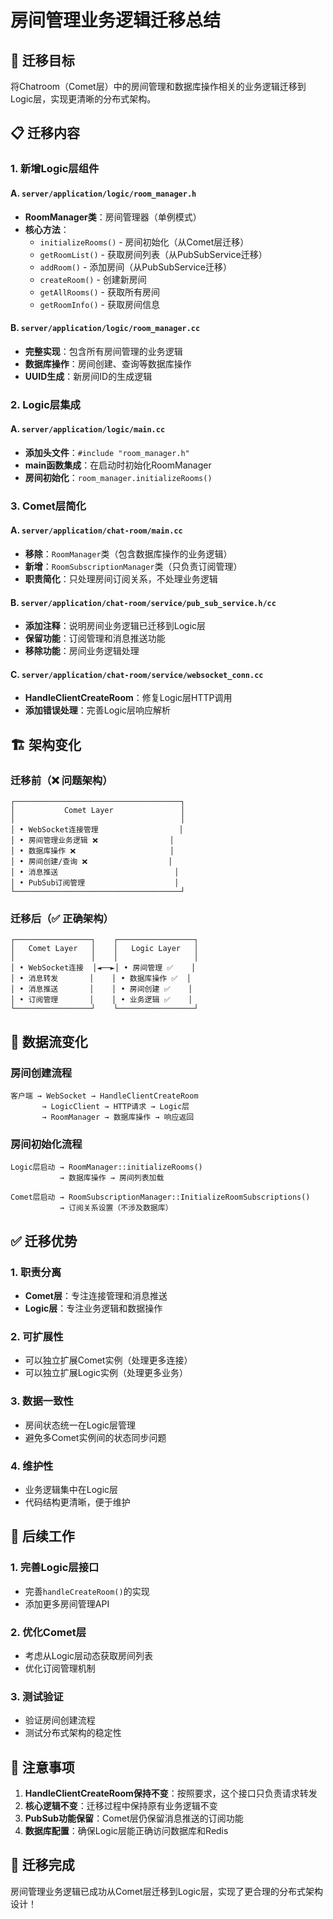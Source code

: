 # 房间管理业务逻辑迁移总结

## 🎯 迁移目标
将Chatroom（Comet层）中的房间管理和数据库操作相关的业务逻辑迁移到Logic层，实现更清晰的分布式架构。

## 📋 迁移内容

### 1. **新增Logic层组件**

#### A. `server/application/logic/room_manager.h`
- **RoomManager类**：房间管理器（单例模式）
- **核心方法**：
  - `initializeRooms()` - 房间初始化（从Comet层迁移）
  - `getRoomList()` - 获取房间列表（从PubSubService迁移）
  - `addRoom()` - 添加房间（从PubSubService迁移）
  - `createRoom()` - 创建新房间
  - `getAllRooms()` - 获取所有房间
  - `getRoomInfo()` - 获取房间信息

#### B. `server/application/logic/room_manager.cc`
- **完整实现**：包含所有房间管理的业务逻辑
- **数据库操作**：房间创建、查询等数据库操作
- **UUID生成**：新房间ID的生成逻辑

### 2. **Logic层集成**

#### A. `server/application/logic/main.cc`
- **添加头文件**：`#include "room_manager.h"`
- **main函数集成**：在启动时初始化RoomManager
- **房间初始化**：`room_manager.initializeRooms()`

### 3. **Comet层简化**

#### A. `server/application/chat-room/main.cc`
- **移除**：`RoomManager`类（包含数据库操作的业务逻辑）
- **新增**：`RoomSubscriptionManager`类（只负责订阅管理）
- **职责简化**：只处理房间订阅关系，不处理业务逻辑

#### B. `server/application/chat-room/service/pub_sub_service.h/cc`
- **添加注释**：说明房间业务逻辑已迁移到Logic层
- **保留功能**：订阅管理和消息推送功能
- **移除功能**：房间业务逻辑处理

#### C. `server/application/chat-room/service/websocket_conn.cc`
- **HandleClientCreateRoom**：修复Logic层HTTP调用
- **添加错误处理**：完善Logic层响应解析

## 🏗️ 架构变化

### 迁移前（❌ 问题架构）
```
┌─────────────────────────────────────┐
│           Comet Layer               │
│                                     │
│ • WebSocket连接管理                  │
│ • 房间管理业务逻辑 ❌                │
│ • 数据库操作 ❌                     │
│ • 房间创建/查询 ❌                  │
│ • 消息推送                          │
│ • PubSub订阅管理                    │
└─────────────────────────────────────┘
```

### 迁移后（✅ 正确架构）
```
┌─────────────────┐    ┌─────────────────┐
│   Comet Layer   │    │   Logic Layer   │
│                 │    │                 │
│ • WebSocket连接  │◄──►│ • 房间管理 ✅    │
│ • 消息转发       │    │ • 数据库操作 ✅  │
│ • 消息推送       │    │ • 房间创建 ✅    │
│ • 订阅管理       │    │ • 业务逻辑 ✅    │
└─────────────────┘    └─────────────────┘
```

## 🔄 数据流变化

### 房间创建流程
```
客户端 → WebSocket → HandleClientCreateRoom 
       → LogicClient → HTTP请求 → Logic层 
       → RoomManager → 数据库操作 → 响应返回
```

### 房间初始化流程
```
Logic层启动 → RoomManager::initializeRooms() 
           → 数据库操作 → 房间列表加载

Comet层启动 → RoomSubscriptionManager::InitializeRoomSubscriptions()
           → 订阅关系设置（不涉及数据库）
```

## ✅ 迁移优势

### 1. **职责分离**
- **Comet层**：专注连接管理和消息推送
- **Logic层**：专注业务逻辑和数据操作

### 2. **可扩展性**
- 可以独立扩展Comet实例（处理更多连接）
- 可以独立扩展Logic实例（处理更多业务）

### 3. **数据一致性**
- 房间状态统一在Logic层管理
- 避免多Comet实例间的状态同步问题

### 4. **维护性**
- 业务逻辑集中在Logic层
- 代码结构更清晰，便于维护

## 🚀 后续工作

### 1. **完善Logic层接口**
- 完善`handleCreateRoom()`的实现
- 添加更多房间管理API

### 2. **优化Comet层**
- 考虑从Logic层动态获取房间列表
- 优化订阅管理机制

### 3. **测试验证**
- 验证房间创建流程
- 测试分布式架构的稳定性

## 📝 注意事项

1. **HandleClientCreateRoom保持不变**：按照要求，这个接口只负责请求转发
2. **核心逻辑不变**：迁移过程中保持原有业务逻辑不变
3. **PubSub功能保留**：Comet层仍保留消息推送的订阅功能
4. **数据库配置**：确保Logic层能正确访问数据库和Redis

## 🎉 迁移完成

房间管理业务逻辑已成功从Comet层迁移到Logic层，实现了更合理的分布式架构设计！
